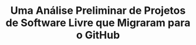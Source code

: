 ---
title: "Uma Análise Preliminar de Projetos de Software Livre que Migraram para o GitHub"
authors: "Luiz Dias, Igor Steinmacher, Igor Wiese, Gustavo Pinto, Daniel Alencar, Marco Gerosa"
published_at: "IV Workshop on Software Visualization, Evolution and Maintenance (VEM)"
year: 2016
preprint: "http://cbsoft.org/cbsoft2016/anais-dos-eventos/cbsoft2016-vem.pdf#page=72"
slides: 
---